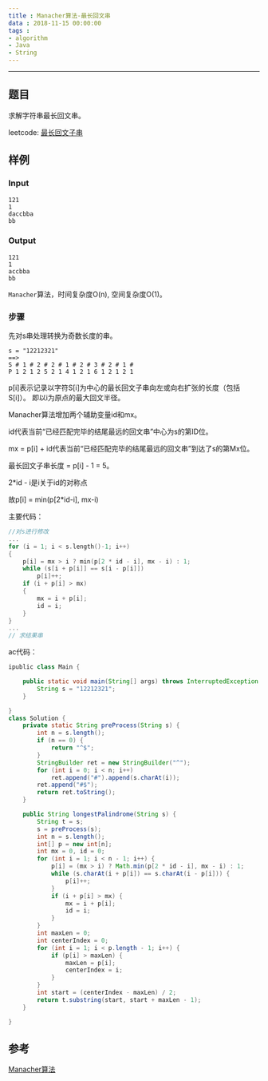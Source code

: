 ```yaml
---
title : Manacher算法-最长回文串
data : 2018-11-15 00:00:00
tags : 
- algorithm
- Java
- String
---
```

-----------------
## 题目

求解字符串最长回文串。

leetcode: [最长回文子串](https://leetcode-cn.com/problems/longest-palindromic-substring/)

## 样例
### Input
```
121
1
daccbba
bb
```

### Output
```
121
1
accbba
bb
```

`Manacher`算法，时间复杂度O(n), 空间复杂度O(1)。
### 步骤

先对s串处理转换为奇数长度的串。
```
s = "12212321"
==>
S # 1 # 2 # 2 # 1 # 2 # 3 # 2 # 1 #
P 1 2 1 2 5 2 1 4 1 2 1 6 1 2 1 2 1
```
p[i]表示记录以字符S[i]为中心的最长回文子串向左或向右扩张的长度（包括S[i]）。
即以i为原点的最大回文半径。

Manacher算法增加两个辅助变量id和mx。

id代表当前“已经匹配完毕的结尾最远的回文串”中心为s的第ID位。

mx = p[i] + id代表当前“已经匹配完毕的结尾最远的回文串”到达了s的第Mx位。

最长回文子串长度 = p[i] - 1 = 5。

2*id - i是i关于id的对称点

<!-- more -->
故p[i] = min(p[2*id-i], mx-i)

主要代码：

```c++
//对s进行修改
...
for (i = 1; i < s.length()-1; i++) 
{
    p[i] = mx > i ? min(p[2 * id - i], mx - i) : 1;
    while (s[i + p[i]] == s[i - p[i]]) 
        p[i]++;
    if (i + p[i] > mx) 
    {
        mx = i + p[i];
        id = i;
    }
}
...
// 求结果串
```

ac代码：

```java
ipublic class Main {

    public static void main(String[] args) throws InterruptedException {
        String s = "12212321";
    }

}
class Solution {
    private static String preProcess(String s) {
        int n = s.length();
        if (n == 0) {
            return "^$";
        }
        StringBuilder ret = new StringBuilder("^");
        for (int i = 0; i < n; i++)
            ret.append("#").append(s.charAt(i));
        ret.append("#$");
        return ret.toString();
    }

    public String longestPalindrome(String s) {
        String t = s;
        s = preProcess(s);
        int n = s.length();
        int[] p = new int[n];
        int mx = 0, id = 0;
        for (int i = 1; i < n - 1; i++) {
            p[i] = (mx > i) ? Math.min(p[2 * id - i], mx - i) : 1;
            while (s.charAt(i + p[i]) == s.charAt(i - p[i])) {
                p[i]++;
            }
            if (i + p[i] > mx) {
                mx = i + p[i];
                id = i;
            }
        }
        int maxLen = 0;
        int centerIndex = 0;
        for (int i = 1; i < p.length - 1; i++) {
            if (p[i] > maxLen) {
                maxLen = p[i];
                centerIndex = i;
            }
        }
        int start = (centerIndex - maxLen) / 2; 
        return t.substring(start, start + maxLen - 1);
    }

}
```

## 参考
[Manacher算法](https://segmentfault.com/a/1190000008484167)
